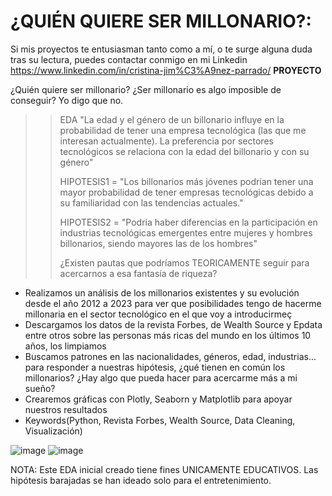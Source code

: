 # ¿QUIÉN QUIERE SER MILLONARIO?:
Si mis proyectos te entusiasman tanto como a mí, o te surge alguna duda tras su lectura, puedes contactar conmigo en mi Linkedin https://www.linkedin.com/in/cristina-jim%C3%A9nez-parrado/
**PROYECTO**

¿Quién quiere ser millonario? ¿Ser millonario es algo imposible de conseguir? Yo digo que no.
>>EDA "La edad y el género de un billonario influye en la probabilidad de tener una empresa tecnológica (las que me interesan actualmente). La preferencia por sectores tecnológicos se relaciona con la edad del billonario y con su género"
>>
>> HIPOTESIS1 = "Los billonarios más jóvenes podrían tener una mayor probabilidad de tener empresas tecnológicas debido a su familiaridad con las tendencias actuales."
>> 
>> HIPOTESIS2 = "Podría haber diferencias en la participación en industrias tecnológicas emergentes entre mujeres y hombres billonarios, siendo mayores las de los hombres"
>>
>>¿Existen pautas que podríamos TEORICAMENTE seguir para acercarnos a esa fantasía de riqueza? 
* Realizamos un análisis de los millonarios existentes y su evolución desde el año 2012 a 2023 para ver que posibilidades tengo de hacerme millonaria en el sector tecnológico en el que voy a introducirmeç
* Descargamos los datos de la revista Forbes, de Wealth Source y Epdata entre otros sobre las personas más ricas del mundo en los últimos 10 años, los limpiamos
* Buscamos patrones en las nacionalidades, géneros, edad, industrias... para responder a nuestras hipótesis, ¿qué tienen en común los millonarios? ¿Hay algo que pueda hacer para acercarme más a mi sueño?
* Crearemos gráficas con Plotly, Seaborn y Matplotlib para apoyar nuestros resultados
* Keywords(Python, Revista Forbes, Wealth Source, Data Cleaning, Visualización)

 ![image](https://github.com/cris-jimenez89/MI_PORTFOLIO_DE_DATA_SCIENCE/assets/145456716/2f577dbe-0efa-4027-bc7a-a3b1193203e3)
![image](https://github.com/cris-jimenez89/MI_PORTFOLIO_DE_DATA_SCIENCE/assets/145456716/e8cc3b5e-e4ec-428f-ba24-ccd2c07aa3c2)

NOTA: Este EDA inicial creado tiene fines UNICAMENTE EDUCATIVOS. Las hipótesis barajadas se han ideado solo para el entretenimiento.
